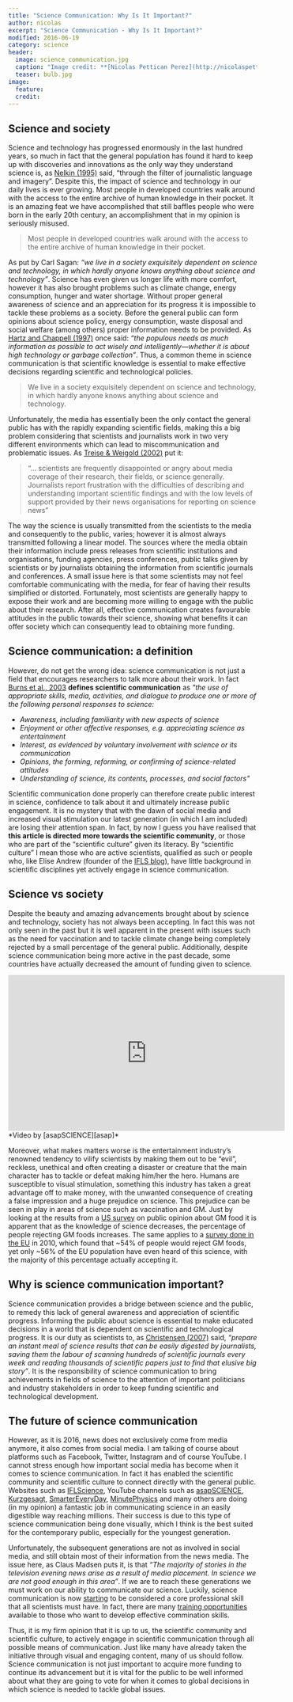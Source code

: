 ```yaml
---
title: "Science Communication: Why Is It Important?"
author: nicolas
excerpt: "Science Communication - Why Is It Important?"
modified: 2016-06-19
category: science
header: 
  image: science_communication.jpg
  caption: "Image credit: **[Nicolas Pettican Perez](http://nicolaspettican.com)**"
  teaser: bulb.jpg
image:
  feature:
  credit:
---
```


## Science and society

Science and technology has progressed enormously in the last hundred years, so much in fact that the general population has found it hard to keep up with discoveries and innovations as the only way they understand science is, as [Nelkin (1995)][nelkin] said, “through the filter of journalistic language and imagery”. Despite this, the impact of science and technology in our daily lives is ever growing. Most people in developed countries walk around with the access to the entire archive of human knowledge in their pocket. It is an amazing feat we have accomplished that still baffles people who were born in the early 20th century, an accomplishment that in my opinion is seriously misused.

> <i class="fa fa-quote-left"></i> Most people in developed countries walk around with the access to the entire archive of human knowledge in their pocket.

As put by Carl Sagan: *“we live in a society exquisitely dependent on science and technology, in which hardly anyone knows anything about science and technology”*. Science has even given us longer life with more comfort, however it has also brought problems such as climate change, energy consumption, hunger and water shortage. Without proper general awareness of science and an appreciation for its progress it is impossible to tackle these problems as a society. Before the general public can form opinions about science policy, energy consumption, waste disposal and social welfare (among others) proper information needs to be provided. As [Hartz and Chappell (1997)][hartz] once said: *“the populous needs as much information as possible to act wisely and intelligently—whether it is about high technology or garbage collection”*. Thus, a common theme in science communication is that scientific knowledge is essential to make effective decisions regarding scientific and technological policies. 

> <i class="fa fa-quote-left"></i> We live in a society exquisitely dependent on science and technology, in which hardly anyone knows anything about science and technology.

Unfortunately, the media has essentially been the only contact the general public has with the rapidly expanding scientific fields, making this a big problem considering that scientists and journalists work in two very different environments which can lead to miscommunication and problematic issues. As [Treise & Weigold (2002)][treise] put it:

> “… scientists are frequently disappointed or angry about media coverage of their research, their fields, or science generally. Journalists report frustration with the difficulties of describing and understanding important scientific findings and with the low levels of support provided by their news organisations for reporting on science news”

The way the science is usually transmitted from the scientists to the media and consequently to the public, varies; however it is almost always transmitted following a linear model. The sources where the media obtain their information include press releases from scientific institutions and organisations, funding agencies, press conferences, public talks given by scientists or by journalists obtaining the information from scientific journals and conferences. A small issue here is that some scientists may not feel comfortable communicating with the media, for fear of having their results simplified or distorted. Fortunately, most scientists are generally happy to expose their work and are becoming more willing to engage with the public about their research. After all, effective communication creates favourable attitudes in the public towards their science, showing what benefits it can offer society which can consequently lead to obtaining more funding.

## Science communication: a definition

However, do not get the wrong idea: science communication is not just a field that encourages researchers to talk more about their work. In fact [Burns et al., 2003][defineterms] **defines scientific communication** as *"the use of appropriate skills, media, activities, and dialogue to produce one or more of the following personal responses to science:*

* *Awareness, including familiarity with new aspects of science*
* *Enjoyment or other affective responses, e.g. appreciating science as entertainment*
* *Interest, as evidenced by voluntary involvement with science or its communication*
* *Opinions, the forming, reforming, or confirming of science-related attitudes*
* *Understanding of science, its contents, processes, and social factors"*

Scientific communication done properly can therefore create public interest in science, confidence to talk about it and ultimately increase public engagement. It is no mystery that with the dawn of social media and increased visual stimulation our latest generation (in which I am included) are losing their attention span. In fact, by now I guess you have realised that **this article is directed more towards the scientific community**, or those who are part of the “scientific culture” given its literacy. By “scientific culture” I mean those who are active scientists, qualified as such or people who, like Elise Andrew (founder of the [IFLS blog][IFLS]), have little background in scientific disciplines yet actively engage in science communication.

## Science vs society

Despite the beauty and amazing advancements brought about by science and technology, society has not always been accepting. In fact this was not only seen in the past but it is well apparent in the present with issues such as the need for vaccination and to tackle climate change being completely rejected by a small percentage of the general public. Additionally, despite science communication being more active in the past decade, some countries have actually decreased the amount of funding given to science.

<iframe width="560" height="315" src="https://www.youtube.com/embed/8e1XX-ngJcc" frameborder="0"> </iframe>
*Video by [asapSCIENCE][asap]*

Moreover, what makes matters worse is the entertainment industry’s renowned tendency to vilify scientists by making them out to be “evil”, reckless, unethical and often creating a disaster or creature that the main character has to tackle or defeat making him/her the hero. Humans are susceptible to visual stimulation, something this industry has taken a great advantage off to make money, with the unwanted consequence of creating a false impression and a huge prejudice on science. This prejudice can be seen in play in areas of science such as vaccination and GM. Just by looking at the results from a [US survey][us-survey] on public opinion about GM food it is apparent that as the knowledge of science decreases, the percentage of people rejecting GM foods increases. The same applies to a [survey done in the EU][eu-survey] in 2010, which found that ~54% of people would reject GM foods, yet only ~56% of the EU population have even heard of this science, with the majority of this percentage actually accepting it.

## Why is science communication important?

Science communication provides a bridge between science and the public, to remedy this lack of general awareness and appreciation of scientific progress. Informing the public about science is essential to make educated decisions in a world that is dependent on scientific and technological progress. It is our duty as scientists to, as [Christensen (2007)][christensen] said, *“prepare an instant meal of science results that can be easily digested by journalists, saving them the labour of scanning hundreds of scientific journals every week and reading thousands of scientific papers just to find that elusive big story”*. It is the responsibility of science communication to bring achievements in fields of science to the attention of important politicians and industry stakeholders in order to keep funding scientific and technological development.

## The future of science communication

However, as it is 2016, news does not exclusively come from media anymore, it also comes from social media. I am talking of course about platforms such as Facebook, Twitter, Instagram and of course YouTube. I cannot stress enough how important social media has become when it comes to science communication. In fact it has enabled the scientific community and scientific culture to connect directly with the general public. Websites such as [IFLScience][IFLS], YouTube channels such as [asapSCIENCE][asap], [Kurzgesagt][nutshell], [SmarterEveryDay][smart], [MinutePhysics][minute] and many others are doing (in my opinion) a fantastic job in communicating science in an easily digestible way reaching millions. Their success is due to this type of science communication being done visually, which I think is the best suited for the contemporary public, especially for the youngest generation. 

Unfortunately, the subsequent generations are not as involved in social media, and still obtain most of their information from the news media. The issue here, as Claus Madsen puts it, is that *“The majority of stories in the television evening news arise as a result of media placement. In science we are not good enough in this area”*. If we are to reach these generations we must work on our ability to communicate our science. Luckily, science communication is now [starting][core] to be considered a core professional skill that all scientists must have. In fact, there are many [training opportunities][training] available to those who want to develop effective commination skills.

Thus, it is my firm opinion that it is up to us, the scientific community and scientific culture, to actively engage in scientific communication through all possible means of communication. Just like many have already taken the initiative through visual and engaging content, many of us should follow. Science communication is not just important to acquire more funding to continue its advancement but it is vital for the public to be well informed about what they are going to vote for when it comes to global decisions in which science is needed to tackle global issues.

[nelkin]: https://books.google.co.uk/books/about/Selling_Science.html?id=ZMR7QgAACAAJ&redir_esc=y
[hartz]: http://www.firstamendmentcenter.org/madison/wp-content/uploads/2011/03/worldsapart.pdf
[treise]: http://scx.sagepub.com/content/23/3/310.abstract
[defineterms]: http://pus.sagepub.com/content/12/2/183.full.pdf+html
[IFLS]: http://www.iflscience.com/
[us-survey]: http://www.pewinternet.org/2015/07/01/chapter-6-public-opinion-about-food/
[eu-survey]: http://ec.europa.eu/public_opinion/archives/ebs/ebs_341_en.pdf
[christensen]: http://www.eso.org/~lchriste/scicomm/sampler.pdf
[asap]: https://www.youtube.com/user/AsapSCIENCE
[nutshell]: https://www.youtube.com/user/Kurzgesagt
[smart]: https://www.youtube.com/user/destinws2
[minute]: https://www.youtube.com/channel/UCUHW94eEFW7hkUMVaZz4eDg
[core]: http://compassblogs.org/blog/2013/04/01/gradscicomm-how-compass-is-answering-the-national-demand-for-science-communication-training/
[training]: http://compassblogs.org/gradscicomm-list/

